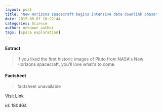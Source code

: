 ```yaml
---
layout: post
title: "New Horizons spacecraft begins intensive data downlink phase"
date: 2015-09-07 10:22:44
categories: Science
author: unknown author
tags: [space exploration]
---
```



#### Extract
>If you liked the first historic images of Pluto from NASA's New Horizons spacecraft, you'll love what's to come.

#### Factsheet
>factsheet unavailable

[Visit Link](http://phys.org/news/2015-09-horizons-spacecraft-intensive-downlink-phase.html)

id:  180464
